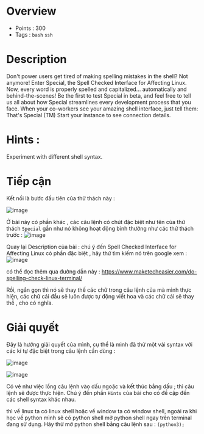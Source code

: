 # Overview #
* Points : 300
* Tags : `bash` `ssh`
# Description #
Don't power users get tired of making spelling mistakes in the shell? Not anymore! Enter Special, the Spell Checked Interface for Affecting Linux. Now, every word is properly spelled and capitalized... automatically and behind-the-scenes! Be the first to test Special in beta, and feel free to tell us all about how Special streamlines every development process that you face. When your co-workers see your amazing shell interface, just tell them: That's Special (TM)
Start your instance to see connection details.

# Hints : #
Experiment with different shell syntax.

# Tiếp cận  #
Kết nối là bước đầu tiên của thử thách này : 

![image](https://user-images.githubusercontent.com/126185640/229771463-ee6d64ac-3cdb-47a4-9f70-08f37b8f3d0e.png)

Ở bài này có phần khác , các câu lệnh có chút đặc biệt như tên của thử thách `Special` gần như nó không hoạt động bình thường như các thử thách trước : 
![image](https://user-images.githubusercontent.com/126185640/229771947-0860ec5f-7008-48bc-92fe-889d3c414ebb.png)

Quay lại Description của bài : chú ý đến Spell Checked Interface for Affecting Linux có phần đặc biệt , hãy thử tìm kiếm nó trên google xem :
![image](https://user-images.githubusercontent.com/126185640/229772615-3fbb20a8-09a0-49d0-a514-5990de07d55d.png)

có thể đọc thêm qua đường dẫn này : https://www.maketecheasier.com/do-spelling-check-linux-terminal/

Rồi, ngắn gọn thì nó sẽ thay thế các chữ trong câu lệnh của mà mình thực hiện, các chữ cái đầu sẽ luôn được tự động viết hoa và các chữ cái sẽ thay thế , cho có nghĩa.

# Giải quyết #
 Đây là hướng giải quyết của mình, cụ thể là mình đã thử một vài syntax với các kí tự đặc biệt trong câu lệnh cần dùng : 


![image](https://user-images.githubusercontent.com/126185640/229772272-d79c59c5-5a5d-4705-989d-94e91a2e7d08.png)

![image](https://user-images.githubusercontent.com/126185640/229773684-d7fd7397-b8f0-4f5c-a963-42e1871a00cd.png)

Có vẻ như việc lồng câu lệnh vào dấu ngoặc và kết thúc bằng dấu ; thì câu lệnh sẽ được thực hiện. 
Chú ý đến phần `Hints` của bài cho có đề cập đến các shell syntax khác nhau.

thì về linux ta có linux shell hoặc về window ta có window shell, ngoài ra khi học về python mình sẽ có python shell mở python shell ngay trên terminal đang sử dụng.
Hãy thử mở python shell bằng câu lệnh sau : `(python3);`




